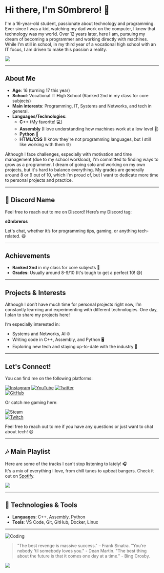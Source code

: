 # Hi there, I'm S0mbrero! 👋

I'm a 16-year-old student, passionate about technology and programming. Ever since I was a kid, watching my dad work on the computer, I knew that technology was my world. Over 12 years later, here I am, pursuing my dream of becoming a programmer and working directly with machines. While I'm still in school, in my third year of a vocational high school with an IT focus, I am driven to make this passion a reality.

![](https://ru.pinterest.com/pin/592997475950782242/)

---

## About Me

- **Age**: 16 (turning 17 this year)
- **School**: Vocational IT High School (Ranked 2nd in my class for core subjects)
- **Main Interests**: Programming, IT, Systems and Networks, and tech in general.
- **Languages/Technologies**: 
  - **C++** (My favorite! 💻)
  - **Assembly** (I love understanding how machines work at a low level 🔧)
  - **Python** 🐍
  - **HTML/CSS** (I know they're not programming languages, but I still like working with them 🌐)

Although I face challenges, especially with motivation and time management (due to my school workload), I'm committed to finding ways to grow as a programmer. I dream of going solo and working on my own projects, but it's hard to balance everything. My grades are generally around 8 or 9 out of 10, which I'm proud of, but I want to dedicate more time to personal projects and practice.

---

## 💬 Discord Name
Feel free to reach out to me on Discord! Here’s my Discord tag:

**s0mbreros**

Let's chat, whether it’s for programming tips, gaming, or anything tech-related. 😄

---

## Achievements

- **Ranked 2nd** in my class for core subjects 🏅
- **Grades**: Usually around 8-9/10 (It's tough to get a perfect 10! 😅)

---

## Projects & Interests

Although I don’t have much time for personal projects right now, I’m constantly learning and experimenting with different technologies. One day, I plan to share my projects here! 

I’m especially interested in:
- Systems and Networks, AI 🌐
- Writing code in C++, Assembly, and Python 🖥️
- Exploring new tech and staying up-to-date with the industry 🤖

---

## Let's Connect! 

You can find me on the following platforms: 


[![Instagram](https://img.shields.io/badge/Instagram-%23E4405F.svg?&style=flat&logo=instagram&logoColor=white)](https://www.instagram.com/s0mbrero_exilus/)
[![YouTube](https://img.shields.io/badge/YouTube-%23FF0000.svg?&style=flat&logo=youtube&logoColor=white)](https://www.youtube.com/@ItsS0mbreroOnRoad)
[![Twitter](https://img.shields.io/badge/Twitter-%231DA1F2.svg?&style=flat&logo=twitter&logoColor=white)](https://x.com/S0mbrero_Exilus)  
[![GitHub](https://img.shields.io/badge/GitHub-%23121011.svg?&style=flat&logo=github&logoColor=white)](https://github.com/S0mbreros)

Or catch me gaming here:

[![Steam](https://img.shields.io/badge/Steam-%23000000.svg?&style=flat&logo=steam&logoColor=white)](https://steamcommunity.com/id/BestViberEU/)  
[![Twitch](https://img.shields.io/badge/Twitch-%2311B5E4.svg?&style=flat&logo=twitch&logoColor=white)](https://www.twitch.tv/exilus_s0mbrero)



Feel free to reach out to me if you have any questions or just want to chat about tech! 😄

---

## 🎶 Main Playlist

Here are some of the tracks I can't stop listening to lately! 🎧  
It's a mix of everything I love, from chill tunes to upbeat bangers. Check it out on [Spotify](https://open.spotify.com/playlist/2pc1VhZAy0GoXFHSoJ1Mbo?si=66f4692cf94a42ab).

![](https://ru.pinterest.com/pin/4362930883349053/)

---


## 🔧 Technologies & Tools
- **Languages**: C++, Assembly, Python
- **Tools**: VS Code, Git, GitHub, Docker, Linux

---

![Coding]([https://ru.pinterest.com/pin/881368589571768390/](https://i.pinimg.com/originals/1f/a2/2b/1fa22befc10e3cbacd58c5b407a97997.gif))

> "The best revenge is massive success." – Frank Sinatra.
> "You're nobody 'til somebody loves you." - Dean Martin.
>"The best thing about the future is that it comes one day at a time." - Bing Crosby.



![](https://ru.pinterest.com/pin/1145181011493480077/)
